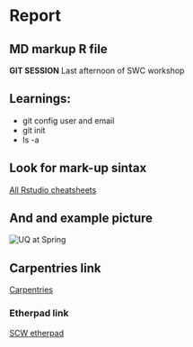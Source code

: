 # Report
## MD markup R file 
**GIT SESSION**
Last afternoon of SWC workshop  

## Learnings:
* git config user and email 
* git init
* ls -a

## Look for mark-up sintax
[All Rstudio cheatsheets](https://rstudio.com/resources/cheatsheets/)

## And and example picture
![UQ at Spring](http://www.stleos.uq.edu.au/wp-content/uploads/2016/08/live-on-campus-img.jpg)

## Carpentries link
[Carpentries](https://carpentries.org/about)

### Etherpad link
[SCW etherpad](https://pad.carpentries.org/2019-09-30-UQ-R)

